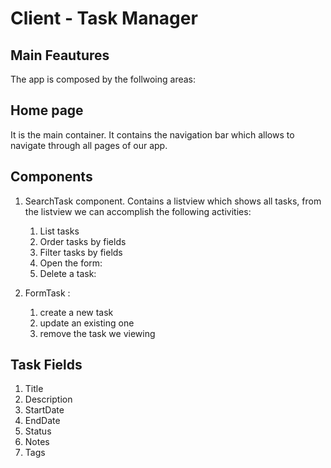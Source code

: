 # Client - Task Manager

## Main Feautures

The app is composed by the follwoing areas:

## Home page
It is the main container. It contains the navigation bar which allows to navigate through all pages of our app.

## Components

1. SearchTask component. Contains a listview which shows all tasks, from the listview we can accomplish the following activities:

    1. List tasks
    2. Order tasks by fields
    3. Filter tasks by fields
    4. Open the form:
    5. Delete a task:


2. FormTask :

    1. create a new task
    2. update an existing one
    3. remove the task we viewing

## Task Fields

1.  Title
2.  Description
3.  StartDate
4.  EndDate
5.  Status
6.  Notes
7.  Tags
 


